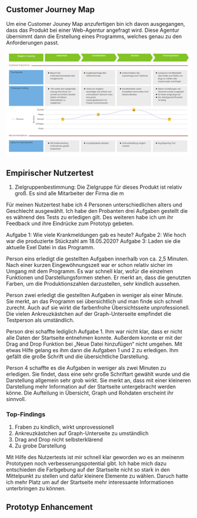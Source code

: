  ## Customer Journey Map ##

Um eine Customer Jouney Map anzufertigen bin ich davon ausgegangen, dass das Produkt bei einer Web-Agentur angefragt wird. Diese Agentur übernimmt dann die Erstellung eines Programms, welches genau zu den Anforderungen passt.

![](customerjourneymap.png)


 ## Empirischer Nutzertest ##

1. Zielgruppenbestimmung:
 Die Zielgruppe für dieses Produkt ist relativ groß. Es sind alle Mitarbeiter der Firma die m
 
 Für meinen Nutzertest habe ich 4 Personen unterschiedlichen alters und Geschlecht ausgewählt. Ich habe den Probanten drei Aufgaben gestellt die es während des Tests zu erledigen gilt. Des weiteren habe ich um ihr Feedback und ihre Eindrücke zum Prototyp gebeten.
 
 Aufgabe 1: Wie viele Krankmeldungen gab es heute?
 Aufgabe 2: Wie hoch war die produzierte Stückzahl am 18.05.2020?
 Aufgabe 3: Laden sie die aktuelle Exel Datei in das Programm.

Person eins erledigt die gestellten Aufgaben innerhalb von ca. 2,5 Minuten. Nach einer kurzen Eingewöhnungszeit war er schon relativ sicher im Umgang mit dem Programm. Es war schnell klar, wofür die einzelnen Funktionen und Darstellungsformen stehen. Er merkt an, dass die genutzten Farben, um die Produktionszahlen darzustellen, sehr kindlich aussehen.

Person zwei erledigt die gestellten Aufgaben in weniger als einer Minute. Sie merkt, an das Programm sei übersichtlich und man finde sich schnell zurecht. Auch auf sie wirkt die farbenfrohe Übersichtsseite unprofessionell. Die vielen Ankreuzkästchen auf der Graph-Unterseite empfindet die Testperson als umständlich.

Person drei schaffte lediglich Aufgabe 1. Ihm war nicht klar, dass er nicht alle Daten der Startseite entnehmen konnte. Außerdem konnte er mit der Drag and Drop Funktion bei „Neue Datei hinzufügen“ nicht umgehen. Mit etwas Hilfe gelang es ihm dann die Aufgaben 1 und 2 zu erledigen. Ihm gefällt die große Schrift und die übersichtliche Darstellung.

Person 4 schaffte es die Aufgaben in weniger als zwei Minuten zu erledigen. Sie findet, dass eine sehr große Schriftart gewählt wurde und die Darstellung allgemein sehr grob wirkt. Sie merkt an, dass mit einer kleineren Darstellung mehr Information auf der Startseite untergebracht werden könne. Die Aufteilung in Übersicht, Graph und Rohdaten erscheint ihr sinnvoll.

### Top-Findings ###
1. Fraben zu kindlich, wirkt unprovessionell
2. Ankreuzkästchen auf Graph-Unterseite zu umständlich
3. Drag and Drop nicht selbsterklärend
4. Zu grobe Darstellung

Mit Hilfe des Nutzertests ist mir schnell klar geworden wo es an meinenm Prototypen noch verbesserungspotential gibt. Ich habe mich dazu entschieden die Farbgebung auf der Startseite nicht so stark in den Mittelpunkt zu stellen und dafür kleinere Elemente zu wählen. Daruch hatte ich mehr Platz um auf der Startseite mehr interessante Informationen unterbringen zu können. 

## Prototyp Enhancement ## 

